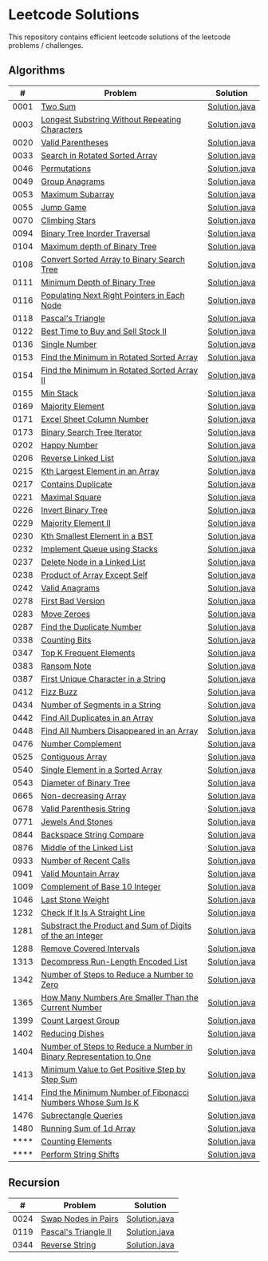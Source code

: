 # Leetcode Solutions 

This repository contains efficient leetcode solutions of the leetcode problems / challenges.

## Algorithms 

| # | Problem | Solution | 
|---| ----- | -------- |
|  0001  | [ Two Sum ](https://leetcode.com/problems/two-sum/) | [Solution.java](./algorithm/1.%20Two%20Sum/Solution.java)
|  0003  | [ Longest Substring Without Repeating Characters ](https://leetcode.com/problems/longest-substring-without-repeating-characters/) | [Solution.java](./algorithm/3.%20Longest%20Substring%20Without%20Repeating%20Characters/Solution.java)
|  0020  | [ Valid Parentheses ](https://leetcode.com/problems/valid-parentheses/) | [Solution.java](./algorithm/20.%20Valid%20Parentheses/Solution.java) 
|  0033  | [ Search in Rotated Sorted Array ](https://leetcode.com/problems/search-in-rotated-sorted-array/) | [Solution.java](./algorithm/33.%20Search%20in%20Rotated%20Sorted%20Array/Solution.java) 
|  0046  | [ Permutations ](https://leetcode.com/problems/permutations/) | [Solution.java](./algorithm/46.%20Permutations/Solution.java) 
|  0049  | [ Group Anagrams ](https://leetcode.com/problems/group-anagrams/) | [Solution.java](./algorithm/49.%20Group%20Anagrams/Solution.java)  
|  0053  | [ Maximum Subarray ](https://leetcode.com/problems/maximum-subarray/) | [Solution.java](./algorithm/53.%20Maximum%20Subarray/Solution.java)
|  0055  | [ Jump Game ](https://leetcode.com/problems/jump-game/) | [Solution.java](./algorithm/55.%20Jump%20Game/Solution.java)
|  0070  | [ Climbing Stars ](https://leetcode.com/problems/climbing-stairs/) | [Solution.java](./algorithm/70.%20Climbing%20Stairs/Solution.java)
|  0094  | [ Binary Tree Inorder Traversal ](https://leetcode.com/problems/binary-tree-inorder-traversal/) | [Solution.java](./algorithm/94.%20Binary%20Tree%20Inorder%20Traversal/Solution.java)
|  0104  | [ Maximum depth of Binary Tree ](https://leetcode.com/problems/maximum-depth-of-binary-tree/) | [Solution.java](./algorithm/104.%20Maximum%20Depth%20of%20Binary%20Tree/Solution.java)
|  0108  | [ Convert Sorted Array to Binary Search Tree ](https://leetcode.com/problems/convert-sorted-array-to-binary-search-tree/) | [Solution.java](./algorithm/108.%20Convert%20Sorted%20Array%20to%20Binary%20Search%20Tree/Solution.java)
|  0111  | [ Minimum Depth of Binary Tree ](https://leetcode.com/problems/minimum-depth-of-binary-tree/) | [Solution.java](./algorithm/111.%20Minimum%20Depth%20of%20Binary%20Tree/Solution.java)
|  0116  | [ Populating Next Right Pointers in Each Node ](https://leetcode.com/problems/populating-next-right-pointers-in-each-node/) | [Solution.java](./algorithm/116.%20Populating%20Next%20Right%20Pointers%20in%20Each%20Node/Solution.java)
|  0118  | [ Pascal's Triangle ](https://leetcode.com/problems/pascals-triangle/) | [Solution.java](./algorithm/118.%20Pascal's%20Triangle/Solution.java)
|  0122  | [ Best Time to Buy and Sell Stock II ](https://leetcode.com/problems/best-time-to-buy-and-sell-stock-ii/) | [Solution.java](./algorithm/122.%20Best%20Time%20to%20Buy%20and%20Sell%20Stock%20II/Solution.java)
|  0136  | [ Single Number ](https://leetcode.com/problems/single-number/) | [Solution.java](./algorithm/136.%20Single%20Number/Solution.java)
|  0153  | [ Find the Minimum in Rotated Sorted Array ](https://leetcode.com/problems/find-minimum-in-rotated-sorted-array/) | [Solution.java](./algorithm/153.%20Find%20Minimum%20in%20Rotated%20Sorted%20Array/Solution.java)
|  0154  | [ Find the Minimum in Rotated Sorted Array II ](https://leetcode.com/problems/find-minimum-in-rotated-sorted-array-ii/) | [Solution.java](./algorithm/154.%20Find%20Minimum%20in%20Rotated%20Sorted%20Array%20II/Solution.java)
|  0155  | [ Min Stack ](https://leetcode.com/problems/min-stack/) | [Solution.java](./algorithm/155.%20Min%20Stack/Solution.java)
|  0169  | [ Majority Element ](https://leetcode.com/problems/majority-element/) | [Solution.java](./algorithm/169.%20Majority%20Element/Solution.java)
|  0171  | [ Excel Sheet Column Number ](https://leetcode.com/problems/excel-sheet-column-number/) | [Solution.java](./algorithm/171.%20Excel%20Sheet%20Column%20Number/Solution.java)
|  0173  | [ Binary Search Tree Iterator ](https://leetcode.com/problems/binary-search-tree-iterator/) | [Solution.java](./algorithm/173.%20Binary%20Search%20Tree%20Iterator/Solution.java)
|  0202  | [ Happy Number ](https://leetcode.com/problems/happy-number/) | [Solution.java](./algorithm/202.%20Happy%20Number/Solution.java)
|  0206  | [ Reverse Linked List ](https://leetcode.com/problems/reverse-linked-list/) | [Solution.java](./algorithm/206.%20Reverse%20Linked%20List/Solution.java)
|  0215  | [ Kth Largest Element in an Array ](https://leetcode.com/problems/kth-largest-element-in-an-array/) | [Solution.java](./algorithm/215.%20Kth%20Largest%20Element%20in%20an%20Array/Solution.java)
|  0217  | [ Contains Duplicate ](https://leetcode.com/problems/contains-duplicate/) | [Solution.java](./algorithm/217.%20Contains%20Duplicate/Solution.java)
|  0221  | [ Maximal Square ](https://leetcode.com/problems/maximal-square/) | [ Solution.java ](./algorithm/221.%20Maximal%20Square/Solution.java)
|  0226  | [ Invert Binary Tree ](https://leetcode.com/problems/invert-binary-tree/) | [ Solution.java ](./algorithm/226.%20Invert%20Binary%20Tree/Solution.java)
|  0229  | [ Majority Element II ](https://leetcode.com/problems/majority-element-ii/) | [Solution.java](./algorithm/229.%20Majority%20Element%20II/Solution.java)
|  0230  | [ Kth Smallest Element in a BST ](https://leetcode.com/problems/kth-smallest-element-in-a-bst/) | [Solution.java](./algorithm/230.%20Kth%20Smallest%20Element%20in%20a%20BST/Solution.java)
|  0232  | [ Implement Queue using Stacks ](https://leetcode.com/problems/implement-queue-using-stacks/) | [Solution.java](./algorithm/232.%20Implement%20Queue%20using%20Stacks/Solution.java)
|  0237  | [ Delete Node in a Linked List ](https://leetcode.com/problems/delete-node-in-a-linked-list/) | [Solution.java](./algorithm/237.%20Delete%20Node%20in%20a%20Linked%20List/Solution.java)
|  0238  | [ Product of Array Except Self ](https://leetcode.com/problems/product-of-array-except-self/) | [Solution.java](./algorithm/238.%20Product%20of%20Array%20Except%20Self/Solution.java)
|  0242  | [ Valid Anagrams ](https://leetcode.com/problems/valid-anagram/) | [Solution.java](./algorithm/242.%20Valid%20Anagram/Solution.java)
|  0278  | [ First Bad Version ](https://leetcode.com/problems/first-bad-version/) | [Solution.java](./algorithm/278.%20First%20Bad%20Version/Solution.java)
|  0283  | [ Move Zeroes ](https://leetcode.com/problems/move-zeroes/) | [Solution.java](./algorithm/283.%20Move%20Zeroes/Solution.java)
|  0287  | [ Find the Duplicate Number ](https://leetcode.com/problems/find-the-duplicate-number/) | [Solution.java](./algorithm/287.%20Find%20the%20Duplicate%20Number/Solution.java)
|  0338  | [ Counting Bits ](https://leetcode.com/problems/ransom-note/) | [Solution.java](./algorithm/338.%20Counting%20Bits/Solution.java)
|  0347  | [ Top K Frequent Elements ](https://leetcode.com/problems/top-k-frequent-elements/) | [Solution.java](./algorithm/347.%20Top%20K%20Frequent%20Elements/Solution.java)
|  0383  | [ Ransom Note ](https://leetcode.com/problems/counting-bits/) | [Solution.java](./algorithm/383.%20Ransom%20Note/Solution.java)
|  0387  | [ First Unique Character in a String ](https://leetcode.com/problems/first-unique-character-in-a-string/) | [Solution.java](./algorithm/387.%20First%20Unique%20Character%20in%20a%20String/Solution.java)
|  0412  | [ Fizz Buzz ](https://leetcode.com/problems/fizz-buzz/) | [Solution.java](./algorithm/412.%20Fizz%20Buzz/Solution.java)
|  0434  | [ Number of Segments in a String ](https://leetcode.com/problems/number-of-segments-in-a-string/) | [Solution.java](./algorithm/434.%20Number%20of%20Segments%20in%20a%20String/Solution.java)
|  0442  | [ Find All Duplicates in an Array ](https://leetcode.com/problems/find-all-duplicates-in-an-array/) | [Solution.java](./algorithm/442.%20Find%20All%20Duplicates%20in%20an%20Array/Solution.java)
|  0448  | [ Find All Numbers Disappeared in an Array ](https://leetcode.com/problems/find-all-numbers-disappeared-in-an-array/) | [Solution.java](./algorithm/448.%20Find%20All%20Numbers%20Disappeared%20in%20an%20Array/Solution.java)
|  0476  | [ Number Complement ](https://leetcode.com/problems/number-complement/) | [Solution.java](./algorithm/476.%20Number%20Complement/Solution.java)
|  0525  | [ Contiguous Array ](https://leetcode.com/problems/contiguous-array/) | [Solution.java](./algorithm/525.%20Contiguous%20Array/Solution.java)
|  0540  | [ Single Element in a Sorted Array ](https://leetcode.com/problems/single-element-in-a-sorted-array/) | [Solution.java](./algorithm/540.%20Single%20Element%20in%20a%20Sorted%20Array/Solution.java)
|  0543  | [ Diameter of Binary Tree ](https://leetcode.com/problems/diameter-of-binary-tree/) | [Solution.java](./algorithm/543.%20Diameter%20of%20Binary%20Tree/Solution.java)
|  0665  | [ Non-decreasing Array ](https://leetcode.com/problems/non-decreasing-array/) | [Solution.java](./algorithm/665.%20Non-decreasing%20Array/Solution.java)
|  0678  | [ Valid Parenthesis String ](https://leetcode.com/problems/valid-parenthesis-string/) | [Solution.java](./algorithm/678.%20Valid%20Parenthesis%20String/Solution.java)
|  0771  | [ Jewels And Stones ](https://leetcode.com/problems/jewels-and-stones/) | [Solution.java](./algorithm/771.%20Jewels%20And%20Stones/Solution.java)
|  0844  | [ Backspace String Compare ](https://leetcode.com/problems/backspace-string-compare/) | [Solution.java](./algorithm/844.%20Backspace%20String%20Compare/Solution.java)
|  0876  | [ Middle of the Linked List ](https://leetcode.com/problems/middle-of-the-linked-list/) | [Solution.java](./algorithm/876.%20Middle%20of%20the%20Linked%20List/Solution.java)
|  0933  | [ Number of Recent Calls ](https://leetcode.com/problems/number-of-recent-calls/) | [Solution.java](./algorithm/933.%20Number%20of%20Recent%20Calls/Solution.java)
|  0941  | [ Valid Mountain Array ](https://leetcode.com/problems/valid-mountain-array/) | [Solution.java](./algorithm/941.%20Valid%20Mountain%20Array/Solution.java)
|  1009  | [ Complement of Base 10 Integer ](https://leetcode.com/problems/complement-of-base-10-integer/) | [Solution.java](./algorithm/1009.%20Complement%20of%20Base%2010%20Integer/Solution.java) 
|  1046  | [ Last Stone Weight ](https://leetcode.com/problems/last-stone-weight/) | [Solution.java](./algorithm/1046.%20Last%20Stone%20Weight)
|  1232  | [ Check If It Is A Straight Line ](https://leetcode.com/problems/check-if-it-is-a-straight-line/) | [Solution.java](./algorithm/1232.%20Check%20If%20It%20Is%20a%20Straight%20Line/Solution.java)
|  1281  | [ Substract the Product and Sum of Digits of the an Integer ](https://leetcode.com/problems/subtract-the-product-and-sum-of-digits-of-an-integer/) | [Solution.java](./algorithm/1281.%20Substract%20the%20Product%20and%20Sum%20of%20Digits%20of%20the%20an%20Integer/Solution.java)
|  1288  | [ Remove Covered Intervals ](https://leetcode.com/problems/remove-covered-intervals/) | [Solution.java](./algorithm/1288.%20Remove%20Covered%20Intervals/Solution.java)
|  1313  | [ Decompress Run-Length Encoded List ](https://leetcode.com/problems/decompress-run-length-encoded-list/) | [Solution.java](./algorithm/1313.%20Decompress%20Run-Length%20Encoded%20List/Solution.java)
|  1342  | [ Number of Steps to Reduce a Number to Zero ](https://leetcode.com/problems/number-of-steps-to-reduce-a-number-to-zero/) | [Solution.java](./algorithm/1342.%20Number%20of%20Steps%20to%20Reduce%20a%20Number%20to%20Zero/Solution.java)
|  1365  | [ How Many Numbers Are Smaller Than the Current Number ](https://leetcode.com/problems/how-many-numbers-are-smaller-than-the-current-number/) | [Solution.java](./algorithm/1365.%20How%20Many%20Numbers%20Are%20Smaller%20Than%20the%20Current%20Number/Solution.java)
|  1399  | [ Count Largest Group ](https://leetcode.com/problems/count-largest-group/) | [Solution.java](./algorithm/1399.%20Count%20Largest%20Group/Solution.java)
|  1402  | [ Reducing Dishes ](https://leetcode.com/problems/reducing-dishes/) | [Solution.java](./algorithm/1402.%20Reducing%20Dishes/Solution.java)
|  1404  | [ Number of Steps to Reduce a Number in Binary Representation to One ](https://leetcode.com/problems/number-of-steps-to-reduce-a-number-in-binary-representation-to-one/) | [Solution.java](./algorithm/1404.%20Number%20of%20Steps%20to%20Reduce%20a%20Number%20in%20Binary%20Representation%20to%20One/Solution.java)
|  1413  | [ Minimum Value to Get Positive Step by Step Sum ](https://leetcode.com/problems/minimum-value-to-get-positive-step-by-step-sum/) | [Solution.java](./algorithm/1413.%20Minimum%20Value%20to%20Get%20Positive%20Step%20by%20Step%20Sum/Solution.java)
|  1414  | [ Find the Minimum Number of Fibonacci Numbers Whose Sum Is K ](https://leetcode.com/problems/find-the-minimum-number-of-fibonacci-numbers-whose-sum-is-k/) | [Solution.java ](./algorithm/1414.%20Find%20the%20Minimum%20Number%20of%20Fibonacci%20Numbers%20Whose%20Sum%20Is%20K/Solution.java)
|  1476  | [ Subrectangle Queries ](https://leetcode.com/problems/subrectangle-queries/) | [Solution.java ](./algorithm/1476.%20Subrectangle%20Queries/Solution.java)
|  1480  | [ Running Sum of 1d Array ](https://leetcode.com/problems/running-sum-of-1d-array/) | [Solution.java ](./algorithm/1480.%20Running%20Sum%20of%201d%20Array/Solution.java)
|  ****  | [ Counting Elements ](./algorithm/Counting%20Elements/question.md) | [Solution.java](./algorithm/Counting%20Elements/Solution.java)
|  ****  | [ Perform String Shifts ](./algorithm/Perform%20String%20Shifts/question.md) |[Solution.java](./algorithm/Perform%20String%20Shifts/Solution.java)

## Recursion 

| # | Problem| Solution | 
|---| ----- | -------- |
| 0024 | [ Swap Nodes in Pairs ](https://leetcode.com/problems/swap-nodes-in-pairs/)  | [Solution.java](./recursion/24.%20Swap%20Nodes%20in%20Pairs/Solution.java) |
| 0119 | [ Pascal's Triangle II ](https://leetcode.com/problems/pascals-triangle-ii/)  | [Solution.java](./recursion/119.%20Pascal's%20Triangle%20II/Solution.java) |
| 0344 | [ Reverse String ](https://leetcode.com/problems/reverse-string/)  | [Solution.java](./recursion/344.%20Reverse%20String/Solution.java) |

